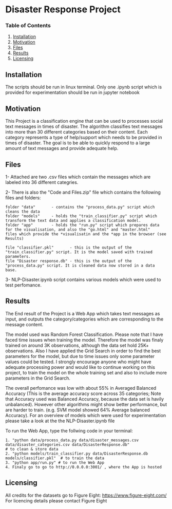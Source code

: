 # Disaster Response Project

### Table of Contents

1. [Installation](#installation)
2. [Motivation](#motivation)
3. [Files](#files)
4. [Results](#results)
5. [Licensing](#licensing)

## Installation <a name="installation"></a>
The scripts should be run in linux terminal. 
Only one .ipynb script which is provided for experimentation should be run in jupyter notebook

## Motivation <a name="Motivation"></a>
This Project is a classification engine that can be used to processes social text messages in times of disaster. 
The algorithm classifies text messages into more than 30 different categories based on their content.
Each category represents a type of help/support which needs to be provided in times of disaster.
The goal is to be able to quickly respond to a large amount of text messages and provide adequate help.

## Files
1- Attached are two .csv files which contain the messages which are labeled into 36 different categries. 

2- There is also the "Code and Files.zip" file which contains the following files and folders:

    folder "data"       - contains the "process_data.py" script which cleans the data
    folder "models"     - holds the "train_classifier.py" script which transform the text data and applies a classification model.
    folder "app"        - holds the "run.py" script which prepares data for the visualisation, and also the "go.html" and "master.html"                           files which provide the *visualisatin and the *app in the browser (see Results)
    
    file "classifier.pkl"       - this is the output of the "train_classifier.py" script. It is the model saved with trained parameters.
    file "Disaster response.db" - this is the output of the "process_data.py" script. It is cleaned data now stored in a data base.
    
3- NLP-Disaster.ipynb script contains various models which were used to test perfomance.

## Results
The End result of the Project is a Web App which takes text messages as input, and outputs the category/categories which are corresponding to the message content.

The model used was Random Forest Classification. 
Please note that I have faced time issues when training the model. Therefore the model was finaly trained on around 3K observations, although the data set hold 25K+ observations. Also I have applied the Grid Search in order to find the best parameters for the model, but due to time issues only some parameter values could be tested. I strongly encourage anyone who might have adequate processing power and would like to continue working on this project, to train the model on the whole training set and also to include more parameters in the Grid Search.

The overall perfomance was low with about 55% in Averaged Balanced Accuracy 
(This is the average accuracy score across 35 categories; Note that Accuracy used was Balanced Accuracy, because the data set is havily unbalanced). 
However other algorithms might show better performance, but are harder to train. (e.g. SVM model showed 64% Average balanced Accuracy). 
For an overview of models which were used for experimentation please take a look at the the NLP-Disaster.ipynb file


To run the Web App, type the follwing code in your terminal:

    1. "python data/process_data.py data/disaster_messages.csv data/disaster_categories.csv data/DisasterResponse.db"  
    # to clean & store data
    2. "python models/train_classifier.py data/DisasterResponse.db models/classifier.pkl"  # to train the data
    3. "python app/run.py" # to run the Web App
    4. Finaly go to go to http://0.0.0.0:3001/ , where the App is hosted


## Licensing <a name="Licensing"></a>
All credits for the datasets go to Figure Eight: https://www.figure-eight.com/
For licencing details please contact Figure Eight
